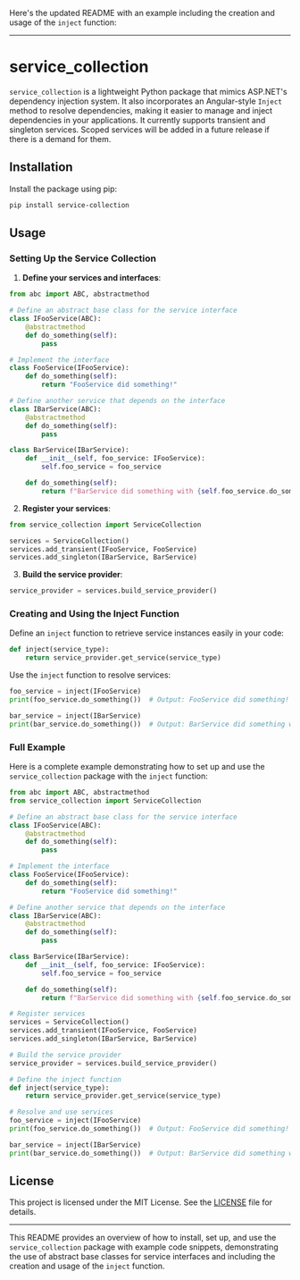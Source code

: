 Here's the updated README with an example including the creation and usage of the `inject` function:

---

# service_collection

`service_collection` is a lightweight Python package that mimics ASP.NET's dependency injection system. It also incorporates an Angular-style `Inject` method to resolve dependencies, making it easier to manage and inject dependencies in your applications.
It currently supports transient and singleton services. Scoped services will be added in a future release if there is a demand for them.

## Installation

Install the package using pip:

```bash
pip install service-collection
```

## Usage

### Setting Up the Service Collection

1. **Define your services and interfaces**:

```python
from abc import ABC, abstractmethod

# Define an abstract base class for the service interface
class IFooService(ABC):
    @abstractmethod
    def do_something(self):
        pass

# Implement the interface
class FooService(IFooService):
    def do_something(self):
        return "FooService did something!"

# Define another service that depends on the interface
class IBarService(ABC):
    @abstractmethod
    def do_something(self):
        pass

class BarService(IBarService):
    def __init__(self, foo_service: IFooService):
        self.foo_service = foo_service

    def do_something(self):
        return f"BarService did something with {self.foo_service.do_something()}"
```

2. **Register your services**:

```python
from service_collection import ServiceCollection

services = ServiceCollection()
services.add_transient(IFooService, FooService)
services.add_singleton(IBarService, BarService)
```

3. **Build the service provider**:

```python
service_provider = services.build_service_provider()
```

### Creating and Using the Inject Function

Define an `inject` function to retrieve service instances easily in your code:

```python
def inject(service_type):
    return service_provider.get_service(service_type)
```

Use the `inject` function to resolve services:

```python
foo_service = inject(IFooService)
print(foo_service.do_something())  # Output: FooService did something!

bar_service = inject(IBarService)
print(bar_service.do_something())  # Output: BarService did something with FooService did something!
```

### Full Example

Here is a complete example demonstrating how to set up and use the `service_collection` package with the `inject` function:

```python
from abc import ABC, abstractmethod
from service_collection import ServiceCollection

# Define an abstract base class for the service interface
class IFooService(ABC):
    @abstractmethod
    def do_something(self):
        pass

# Implement the interface
class FooService(IFooService):
    def do_something(self):
        return "FooService did something!"

# Define another service that depends on the interface
class IBarService(ABC):
    @abstractmethod
    def do_something(self):
        pass

class BarService(IBarService):
    def __init__(self, foo_service: IFooService):
        self.foo_service = foo_service

    def do_something(self):
        return f"BarService did something with {self.foo_service.do_something()}"

# Register services
services = ServiceCollection()
services.add_transient(IFooService, FooService)
services.add_singleton(IBarService, BarService)

# Build the service provider
service_provider = services.build_service_provider()

# Define the inject function
def inject(service_type):
    return service_provider.get_service(service_type)

# Resolve and use services
foo_service = inject(IFooService)
print(foo_service.do_something())  # Output: FooService did something!

bar_service = inject(IBarService)
print(bar_service.do_something())  # Output: BarService did something with FooService did something!
```

## License

This project is licensed under the MIT License. See the [LICENSE](https://github.com/ameyer117/service_collection/blob/main/LICENSE) file for details.

---

This README provides an overview of how to install, set up, and use the `service_collection` package with example code snippets, demonstrating the use of abstract base classes for service interfaces and including the creation and usage of the `inject` function.